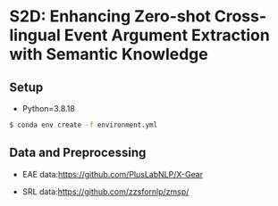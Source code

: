 # S2D: Enhancing Zero-shot Cross-lingual Event Argument Extraction with Semantic Knowledge

## Setup

- Python=3.8.18

```bash
$ conda env create -f environment.yml
```
## Data and Preprocessing

- EAE data:https://github.com/PlusLabNLP/X-Gear

- SRL data:https://github.com/zzsfornlp/zmsp/

